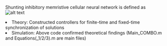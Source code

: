 Shunting inhibitory memristive cellular neural network is defined as 
![alt text](https://github.com/aissakhanov/papers/blob/ee2ab9a67c1a418f85e3eee541d454a3739ed99f/Synchronization-analysis-of-SIMNNs-with-time-varying-delays-in-the-leakage-terms/SIMNN_synch.PNG?raw=true)
<li> Theory: Constructed controllers for finite-time and fixed-time synchronization of solutions</li>
<li> Simulation: Above code confirmed theoretical findings (Main_COMBO.m and Equations(_1/2/3).m are main files)
